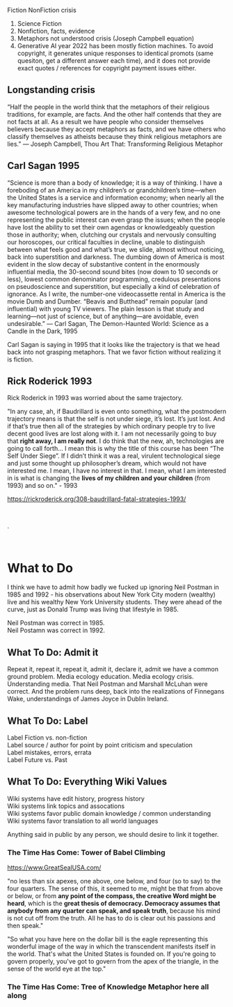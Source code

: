 Fiction NonFiction crisis

1. Science Fiction
2. Nonfiction, facts, evidence
3. Metaphors not understood crisis (Joseph Campbell equation)
4. Generative AI year 2022 has been mostly fiction machines. To avoid copyright, it generates unique responses to identical promots (same quesiton, get a different answer each time), and it does not provide exact quotes / references for copyright payment issues either.

## Longstanding crisis

“Half the people in the world think that the metaphors of their religious traditions, for example, are facts. And the other half contends that they are not facts at all. As a result we have people who consider themselves believers because they accept metaphors as facts, and we have others who classify themselves as atheists because they think religious metaphors are lies.”
― Joseph Campbell, Thou Art That: Transforming Religious Metaphor

## Carl Sagan 1995

“Science is more than a body of knowledge; it is a way of thinking. I have a foreboding of an America in my children’s or grandchildren’s time—when the United States is a service and information economy; when nearly all the key manufacturing industries have slipped away to other countries; when awesome technological powers are in the hands of a very few, and no one representing the public interest can even grasp the issues; when the people have lost the ability to set their own agendas or knowledgeably question those in authority; when, clutching our crystals and nervously consulting our horoscopes, our critical faculties in decline, unable to distinguish between what feels good and what’s true, we slide, almost without noticing, back into superstition and darkness. The dumbing down of America is most evident in the slow decay of substantive content in the enormously influential media, the 30-second sound bites (now down to 10 seconds or less), lowest common denominator programming, credulous presentations on pseudoscience and superstition, but especially a kind of celebration of ignorance. As I write, the number-one videocassette rental in America is the movie Dumb and Dumber. “Beavis and Butthead” remain popular (and influential) with young TV viewers. The plain lesson is that study and learning—not just of science, but of anything—are avoidable, even undesirable.”
― Carl Sagan, The Demon-Haunted World: Science as a Candle in the Dark, 1995

Carl Sagan is saying in 1995 that it looks like the trajectory is that we head back into not grasping metaphors. That we favor fiction without realizing it is fiction.

## Rick Roderick 1993

Rick Roderick in 1993 was worried about the same trajectory.

"In any case, ah, if Baudrillard is even onto something, what the postmodern trajectory means is that the self is not under siege, it’s lost. It’s just lost. And if that’s true then all of the strategies by which ordinary people try to live decent good lives are lost along with it. I am not necessarily going to buy that **right away, I am really not**. I do think that the new, ah, technologies are going to call forth… I mean this is why the title of this course has been “The Self Under Siege”. If I didn’t think it was a real, virulent technological siege and just some thought up philosopher’s dream, which would not have interested me. I mean, I have no interest in that. I mean, what I am interested in is what is changing the **lives of my children and your children** (from 1993) and so on." - 1993

https://rickroderick.org/308-baudrillard-fatal-strategies-1993/

&nbsp;

.

&nbsp;

# What to Do

I think we have to admit how badly we fucked up ignoring Neil Postman in 1985 and 1992 - his observations about New York City modern (wealthy) live and his wealthy New York University students. They were ahead of the curve, just as Donald Trump was living that lifestyle in 1985.

Neil Postman was correct in 1985.  
Neil Postamn was correct in 1992.   

## What To Do: Admit it

Repeat it, repeat it, repeat it, admit it, declare it, admit we have a common ground problem. Media ecology education. Media ecology crisis. Understanding media. That Neil Postman and Marshall McLuhan were correct. And the problem runs deep, back into the realizations of Finnegans Wake, understandings of James Joyce in Dublin Ireland.

## What To Do: Label

Label Fiction vs. non-fiction   
Label source / author for point by point criticism and speculation   
Label mistakes, errors, errata    
Label Future vs. Past   

## What To Do: Everything Wiki Values 

Wiki systems have edit history, progress history      
Wiki systems link topics and assocations   
Wiki systems favor public domain knowledge / common understanding    
Wiki systems favor translation to all world languages   

Anything said in public by any person, we should desire to link it together.

### The Time Has Come: Tower of Babel Climbing

https://www.GreatSealUSA.com/

"no less than six apexes, one above, one below, and four (so to say) to the four quarters. The sense of this, it seemed to me, might be that from above or below, or from **any point of the compass, the creative Word might be heard**, which is the **great thesis of democracy. Democracy assumes that anybody from any quarter can speak, and speak truth**, because his mind is not cut off from the truth. All he has to do is clear out his passions and then speak."

"So what you have here on the dollar bill is the eagle representing this wonderful image of the way in which the transcendent manifests itself in the world. That's what the United States is founded on. If you're going to govern properly, you've got to govern from the apex of the triangle, in the sense of the world eye at the top."

### The Time Has Come: Tree of Knowledge Metaphor here all along

